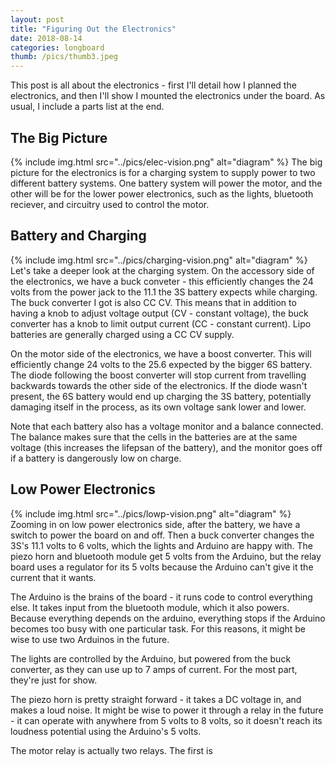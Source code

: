 ```yaml
---
layout: post
title: "Figuring Out the Electronics"
date: 2018-08-14
categories: longboard
thumb: /pics/thumb3.jpeg
---
```


This post is all about the electronics - first I'll detail how I planned the electronics, and then I'll show I mounted the electronics under the board. As usual, I include a parts list at the end.


## **The Big Picture**
{% include img.html src="../pics/elec-vision.png" alt="diagram" %}
The big picture for the electronics is for a charging system to supply power to two different battery systems. One battery system will power the motor, and the other will be for the lower power electronics, such as the lights, bluetooth reciever, and circuitry used to control the motor.

## **Battery and Charging**
{% include img.html src="../pics/charging-vision.png" alt="diagram" %}
Let's take a deeper look at the charging system. On the accessory side of the electronics, we have a buck conveter - this efficiently changes the 24 volts from the power jack to the 11.1 the 3S battery expects while charging. The buck converter I got is also CC CV. This means that in addition to having a knob to adjust voltage output (CV - constant voltage), the buck converter has a knob to limit output current (CC - constant current). Lipo batteries are generally charged using a CC CV supply.

On the motor side of the electronics, we have a boost converter. This will efficiently change 24 volts to the 25.6 expected by the bigger 6S battery. The diode following the boost converter will stop current from travelling backwards towards the other side of the electronics. If the diode wasn't present, the 6S battery would end up charging the 3S battery, potentially damaging itself in the process, as its own voltage sank lower and lower.

Note that each battery also has a voltage monitor and a balance connected. The balance makes sure that the cells in the batteries are at the same voltage (this increases the lifepsan of the battery), and the monitor goes off if a battery is dangerously low on charge.

## **Low Power Electronics**
{% include img.html src="../pics/lowp-vision.png" alt="diagram" %}
Zooming in on low power electronics side, after the battery, we have a switch to power the board on and off. Then a buck converter changes the 3S's 11.1 volts to 6 volts, which the lights and Arduino are happy with. The piezo horn and bluetooth module get 5 volts from the Arduino, but the relay board uses a regulator for its 5 volts because the Arduino can't give it the current that it wants.

The Arduino is the brains of the board - it runs code to control everything else. It takes input from the bluetooth module, which it also powers. Because everything depends on the arduino, everything stops if the Arduino becomes too busy with one particular task. For this reasons, it might be wise to use two Arduinos in the future.

The lights are controlled by the Arduino, but powered from the buck converter, as they can use up to 7 amps of current. For the most part, they're just for show.

The piezo horn is pretty straight forward - it takes a DC voltage in, and makes a loud noise. It might be wise to power it through a relay in the future - it can operate with anywhere from 5 volts to 8 volts, so it doesn't reach its loudness potential using the Arduino's 5 volts.

The motor relay is actually two relays. The first is  




